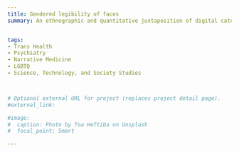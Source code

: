 ```yaml
---
title: Gendered legibility of faces
summary: An ethnographic and quantitative juxtaposition of digital categorization algorithms with embodied experiences of transgender individuals [1st author manuscript submitted; upcoming poster presentation at APA 2021 and and COMET 2021]


tags:
- Trans Health
- Psychiatry
- Narrative Medicine
- LGBTQ
- Science, Technology, and Society Studies



# Optional external URL for project (replaces project detail page).
#external_link: 

#image:
#  caption: Photo by Toa Heftiba on Unsplash
#  focal_point: Smart

---
```

